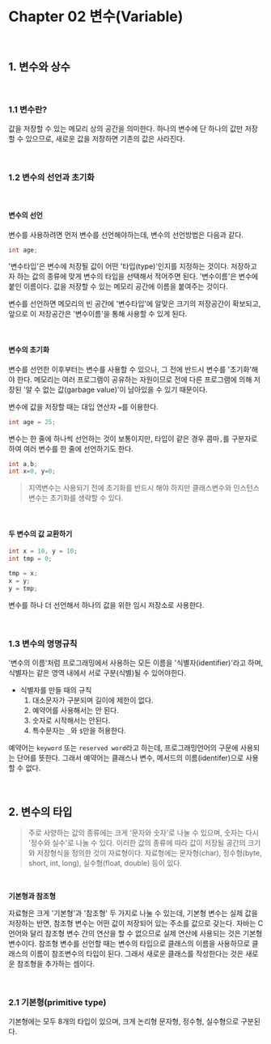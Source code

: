 # Chapter 02 변수(Variable)

<br>

## 1. 변수와 상수

<br>

### 1.1 변수란?

 값을 저장할 수 있는 메모리 상의 공간을 의미한다. 하나의 변수에 단 하나의 값만 저장할 수 있으므로, 새로운 값을 저장하면 기존의 값은 사라진다.

<br>

### 1.2  변수의 선언과 초기화

<br>

#### 변수의 선언

변수를 사용하려면 먼저 변수를 선언해야하는데, 변수의 선언방법은 다음과 같다.

```java
int age;
```

'변수타입'은 변수에 저장될 값이 어떤 '타입(type)'인지를 지정하는 것이다. 저장하고자 하는 값의 종류에 맞게 변수의 타입을 선택해서 적어주면 된다. '변수이름'은 변수에 붙인 이름이다. 값을 저장할 수 있는 메모리 공간에 이름을 붙여주는 것이다.

변수를 선언하면 메모리의 빈 공간에 '변수타입'에 알맞은 크기의 저장공간이 확보되고, 앞으로 이 저장공간은 '변수이름'을 통해 사용할 수 있게 된다.

<br>

#### 변수의 초기화

변수를 선언한 이후부터는 변수를 사용할 수 있으나, 그 전에 반드시 변수를 '초기화'해야 한다. 메모리는 여러 프로그램이 공유하는 자원이므로 전에 다른 프로그램에 의해 저장된 '알 수 없는 값(garbage value)'이 남아있을 수 있기 때문이다.

 변수에 값을 저장할 때는 대입 연산자 `=`를 이용한다.

```java
int age = 25;
```

변수는 한 줄에 하나씩 선언하는 것이 보통이지만, 타입이 같은 경우 콤마`,`를 구분자로 하여 여러 변수를 한 줄에 선언하기도 한다.

```java
int a,b;
int x=0, y=0;
```

> 지역변수는 사용되기 전에 초기화를 반드시 해야 하지만 클래스변수와 인스턴스변수는 초기화를 생략할 수 있다.

<br>

#### 두 변수의 값 교환하기

```java
int x = 10, y = 10;
int tmp = 0;

tmp = x;
x = y;
y = tmp;
```

변수를 하나 더 선언해서 하나의 값을 위한 임시 저장소로 사용한다.

<br>

### 1.3 변수의 명명규칙

 '변수의 이름'처럼 프로그래밍에서 사용하는 모든 이름을 '식별자(identifier)'라고 하며, 식별자는 같은 영역 내에서 서로 구분(식별)될 수 있어야한다.

- 식별자를 만들 때의 규칙
  1. 대소문자가 구분되며 길이에 제한이 없다.
  2. 예약어를 사용해서는 안 된다.
  3. 숫자로 시작해서는 안된다.
  4. 특수문자는 `_`와 `$`만을 허용한다.

 예약어는 `keyword` 또는 `reserved word`라고 하는데, 프로그래밍언어의 구문에 사용되는 단어를 뜻한다. 그래서 예약어는 클래스나 변수, 메서드의 이름(identifer)으로 사용할 수 없다.

<br>

## 2. 변수의 타입

>  주로 사양하는 값의 종류에는 크게 '문자와 숫자'로 나눌 수 있으며, 숫자는 다시 '정수와 실수'로 나눌 수 있다. 이러한 값의 종류에 따라 값이 저장될 공간의 크기와 저장형식을 정의한 것이 자료형이다. 자료형에는 문자형(char), 정수형(byte, short, int, long), 실수형(float, double) 등이 있다.

<br>

**기본형과 참조형**

 자료형은 크게 '기본형'과 '참조형' 두 가지로 나눌 수 있는데, 기본형 변수는 실제 값을 저장하는 반면, 참조형 변수는 어떤 값이 저장되어 있는 주소를 값으로 갖는다. 자바는 C언어와 달리 참조형 변수 간의 연산을 할 수 없으므로 실제 연산에 사용되는 것은 기본형 변수이다. 참조형 변수를 선언할 때는 변수의 타입으로 클래스의 이름을 사용하므로 클래스의 이름이 참조변수의 타입이 된다. 그래서 새로운 클래스를 작성한다는 것은 새로운 참조형을 추가하는 셈이다.

<br>

### 2.1 기본형(primitive type)

기본형에는 모두 8개의 타입이 있으며, 크게 논리형 문자형, 정수형, 실수형으로 구분된다.